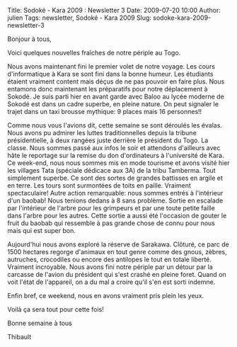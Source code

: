 Title: Sodoké - Kara 2009 : Newsletter 3
Date: 2009-07-20 10:00
Author: julien
Tags: newsletter, Sodoké - Kara 2009
Slug: sodoke-kara-2009-newsletter-3

Bonjour à tous,

</p>
Voici quelques nouvelles fraîches de notre périple au Togo.

</p>
Nous avons maintenant fini le premier volet de notre voyage. Les cours
d'informatique à Kara se sont fini dans la bonne humeur. Les étudiants
étaient vraiment content mais déçus de ne pas pouvoir en faire plus.
Nous entamons donc maintenant les préparatifs pour notre déplacement à
Sokodé. Je suis parti hier en avant garde avec Baloo au lycée moderne de
Sokodé est dans un cadre superbe, en pleine nature. On peut signaler le
trajet dans un taxi brousse mythique: 9 places mais 16 personnes!!

</p>
Comme nous vous l'avions dit, cette semaine se sont déroulés les évalas.
Nous avons pu admirer les luttes traditionnelles depuis la tribune
présidentielle, à deux rangées juste derrière le président du Togo. La
classe. Nous sommes passé aux infos le soir et attendons d'ailleurs avec
hâte le reportage sur la remise du don d'ordinateurs à l'université de
Kara.  
Ce week-end, nous nous sommes mis en mode tourisme et avons visité hier
les villages Tata (spéciale dédicace aux 3A) de la tribu Tamberma. Tout
simplement superbe. Ce sont des sortes de grandes battisses en argile et
en terre. Les tours sont surmontées de toits en paille. Vraiment
spectaculaire! Autre action remarquable: nous sommes entrés à
l'intérieur d'un baobab! Nous tenions dedans à 8 sans problème. Sortie
en escalade par l'intérieur de l'arbre pour les grimpeurs et par une
toute petite faille dans l'arbre pour les autres. Cette sortie a aussi
été l'occasion de gouter le fruit du baobab qui ressemble à pas grande
chose de connu pour nous mais qui est super bon.

</p>
Aujourd'hui nous avons exploré la réserve de Sarakawa. Clôturé, ce parc
de 1500 hectares regorge d'animaux en tout genre comme des gnous,
zèbres, autruches, crocodiles ou encore des antilopes le tout en totale
liberté. Vraiment incroyable. Nous avons fini notre périple par un
détour par la carcasse de l'avion du président qui s'est crashé en
pleine foret. Quand on voit l'état de l'appareil, on a du mal a croire
qu'il s'en est sorti indemne.

</p>
Enfin bref, ce weekend, nous en avons vraiment pris plein les yeux.

</p>
Voilà ça sera tout pour cette fois!

</p>
Bonne semaine à tous

</p>
Thibault

</p>

